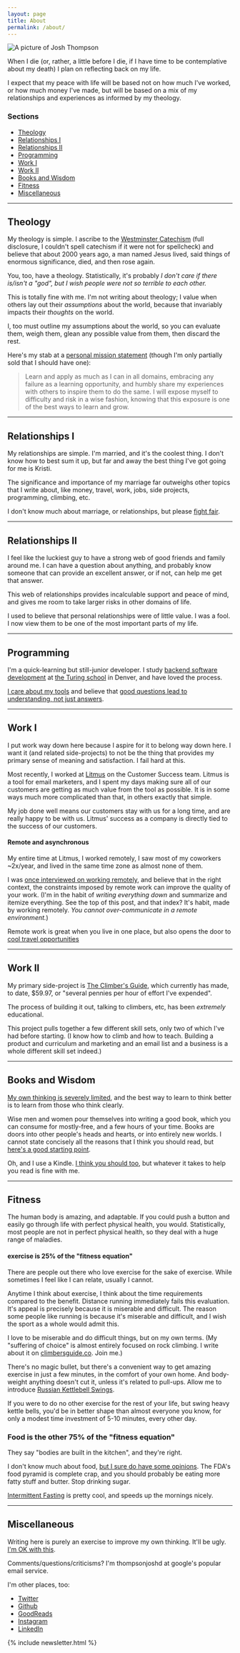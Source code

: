 ```yaml
---
layout: page
title: About
permalink: /about/
---
```


![A picture of Josh Thompson](/images/2016_litmus_9.jpg)

When I die (or, rather, a little before I die, if I have time to be contemplative about my death) I plan on reflecting back on my life.

I expect that my peace with life will be based not on how much I've worked, or how much money I've made, but will be based on a mix of my relationships and experiences as informed by my theology.

### Sections

- [Theology](#theology)
- [Relationships I](#relationships-i)
- [Relationships II](#relationships-ii)
- [Programming](#programming)
- [Work I](#work-i)
- [Work II](#work-ii)
- [Books and Wisdom](#books-and-wisdom)
- [Fitness](#fitness)
- [Miscellaneous](#miscellaneous)


---------------------------------------

## Theology

My theology is simple. I ascribe to the [Westminster Catechism](http://www.reformed.org/documents/WSC.html) (full disclosure, I couldn't spell catechism if it were not for spellcheck) and believe that about 2000 years ago, a man named Jesus lived, said things of enormous significance, died, and then rose again.

You, too, have a theology. Statistically, it's probably _I don't care if there is/isn't a "god", but I wish people were not so terrible to each other._

This is totally fine with me. I'm not writing about theology; I value when others lay out their _assumptions_ about the world, because that invariably impacts their _thoughts_ on the world.

I, too must outline my assumptions about the world, so you can evaluate them, weigh them, glean any possible value from them, then discard the rest.

Here's my stab at a [personal mission statement](https://www.fastcompany.com/3026791/dialed/personal-mission-statements-of-5-famous-ceos-and-why-you-should-write-one-too) (though I'm only partially sold that I should have one):

> Learn and apply as much as I can in all domains, embracing any failure as a learning opportunity, and humbly share my experiences with others to inspire them to do the same. I will expose myself to difficulty and risk in a wise fashion, knowing that this exposure is one of the best ways to learn and grow.

--------------------

## Relationships I

My relationships are simple. I'm married, and it's the coolest thing. I don't know how to best sum it up, but far and away the best thing I've got going for me is Kristi.

The significance and importance of my marriage far outweighs other topics that I write about, like money, travel, work, jobs, side projects, programming, climbing, etc.

I don't know much about marriage, or relationships, but please [fight fair](http://josh.works/home/2013/07/18/rules-for-fighting-fair/).

--------------------

## Relationships II

I feel like the luckiest guy to have a strong web of good friends and family around me. I can have a question about anything, and probably know someone that can provide an excellent answer, or if not, can help me get that answer.

This web of relationships provides incalculable support and peace of mind, and gives me room to take larger risks in other domains of life.

I used to believe that personal relationships were of little value. I was a fool. I now view them to be one of the most important parts of my life.

--------------------

## Programming

I'm a quick-learning but still-junior developer. I study [backend software development](https://www.turing.io/programs/back-end-engineering) at [the Turing school](https://www.turing.io/) in Denver, and have loved the process.

[I care about my tools](/developer-workflow) and believe that [good questions lead to understanding, not just answers](/better-questions).


--------------------

## Work I

I put work way down here because I aspire for it to belong way down here. I want it (and related side-projects) to not be the thing that provides my primary sense of meaning and satisfaction. I fail hard at this.

Most recently, I worked at [Litmus](https://litmus.com/) on the Customer Success team. Litmus is a tool for email marketers, and I spent my days making sure all of our customers are getting as much value from the tool as possible. It is in some ways much more complicated than that, in others exactly that simple.

My job done well means our customers stay with us for a long time, and are really happy to be with us. Litmus' success as a company is directly tied to the success of our customers.

#### Remote and asynchronous

My entire time at Litmus, I worked remotely, I saw most of my coworkers ~2x/year, and lived in the same time zone as almost none of them.

I was [once interviewed on working remotely](http://josh.works/jobs/2016/03/16/my-interview-with-pajamasio/), and believe that in the right context, the constraints imposed by remote work can improve the quality of your work. (I'm in the habit of _writing everything down_ and summarize and itemize everything. See the top of this post, and that index? It's habit, made by working remotely. _You cannot over-communicate in a remote environment._)

Remote work is great when you live in one place, but also opens the door to [cool travel opportunities](http://teamthompsontravels.tumblr.com/post/145144220613/1-year-travelversary-exactly-one-year-ago-on-may)

--------------------

## Work II

My primary side-project is [The Climber's Guide](http://www.climbersguide.co/), which currently has made, to date, $59.97, or "several pennies per hour of effort I've expended".  

The process of building it out, talking to climbers, etc, has been _extremely_ educational.

This project pulls together a few different skill sets, only two of which I've had before starting. (I know how to climb and how to teach. Building a product and curriculum and marketing and an email list and a business is a whole different skill set indeed.)

--------------------

## Books and Wisdom

[My own thinking is severely limited](http://josh.works/2015/11/05/limitations-of-my-own-thinking/), and the best way to learn to think better is to learn from those who think clearly.

Wise men and women pour themselves into writing a good book, which you can consume for mostly-free, and a few hours of your time. Books are doors into other people's heads and hearts, or into entirely new worlds. I cannot state concisely all the reasons that I think you should read, but [here's a good starting point](http://josh.works/growth/money/2016/03/31/everything-i-do-and-think-ive-read-in-a-book-or-exploring-the-relationship-between-books-and-money/).

Oh, and I use a Kindle. [I think you should too](http://josh.works/2013/07/22/2013-07-22-why-i-use-a-kindle/), but whatever it takes to help you read is fine with me.

--------------------

## Fitness

The human body is amazing, and adaptable. If you could push a button and easily go through life with perfect physical health, you would. Statistically, most people are not in perfect physical health, so they deal with a huge range of maladies.

#### exercise is 25% of the "fitness equation"

There are people out there who love exercise for the sake of exercise. While sometimes I feel like I can relate, usually I cannot.

Anytime I think about exercise, I think about the time requirements compared to the benefit. Distance running immediately fails this evaluation. It's appeal is precisely because it is miserable and difficult. The reason some people like running is because it's miserable and difficult, and I wish the sport as a whole would admit this.

I love to be miserable and do difficult things, but on my own terms. (My "suffering of choice" is almost entirely focused on rock climbing. I write about it on [climbersguide.co](http://climbersguide.co/). Join me.)

There's no magic bullet, but there's a convenient way to get amazing exercise in just a few minutes, in the comfort of your own home. And body-weight anything doesn't cut it, unless it's related to pull-ups. Allow me to introduce [Russian Kettlebell Swings](http://josh.works/growth/climbing/2013/05/09/2013-05-09-daily-exercise-russian-kettlebells/).

If you were to do no other exercise for the rest of your life, but swing heavy kettle bells, you'd be in better shape than almost everyone you know, for only a modest time investment of 5-10 minutes, every other day.

### Food is the other 75% of the "fitness equation"

They say "bodies are built in the kitchen", and they're right.

I don't know much about food, [but I sure do have some opinions](http://josh.works/home/2014/04/08/2014-04-08-why-i-eat-bacon-every-day-and-you-should-too/). The FDA's food pyramid is complete crap, and you should probably be eating more fatty stuff and butter. Stop drinking sugar.

[Intermittent Fasting](https://www.nerdfitness.com/blog/a-beginners-guide-to-intermittent-fasting/) is pretty cool, and speeds up the mornings nicely.

--------------------

## Miscellaneous

Writing here is purely an exercise to improve my own thinking. It'll be ugly. [I'm OK with this](http://josh.works/2015/07/23/2015-7-22-type-publish-done/).

Comments/questions/criticisms? I'm thompsonjoshd at google's popular email service.

I'm other places, too:

- [Twitter](https://twitter.com/josh_works)
- [Github](https://github.com/josh-works)
- [GoodReads](https://www.goodreads.com/review/list/27372191?shelf=read&sort=date_read)
- [Instagram](https://www.instagram.com/josh.works/)
- [LinkedIn](https://www.linkedin.com/in/joshworks/)

{% include newsletter.html %}
